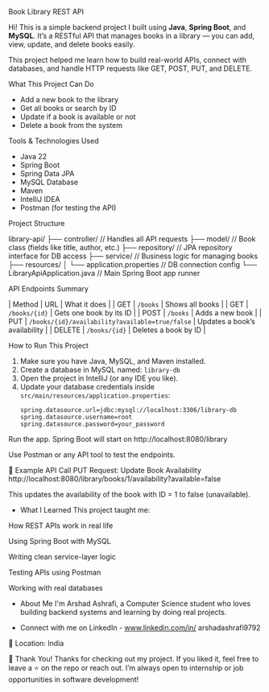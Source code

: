  Book Library REST API

Hi! This is a simple backend project I built using **Java**, **Spring Boot**, and **MySQL**. It’s a RESTful API that manages books in a library — you can add, view, update, and delete books easily.

This project helped me learn how to build real-world APIs, connect with databases, and handle HTTP requests like GET, POST, PUT, and DELETE.


 What This Project Can Do

- Add a new book to the library  
- Get all books or search by ID  
- Update if a book is available or not  
- Delete a book from the system



 Tools & Technologies Used

- Java 22
- Spring Boot
- Spring Data JPA
- MySQL Database
- Maven
- IntelliJ IDEA
- Postman (for testing the API)



 Project Structure

library-api/
├── controller/ // Handles all API requests
├── model/ // Book class (fields like title, author, etc.)
├── repository/ // JPA repository interface for DB access
├── service/ // Business logic for managing books
├── resources/
│ └── application.properties // DB connection config
└── LibraryApiApplication.java // Main Spring Boot app runner

 API Endpoints Summary

| Method | URL | What it does |
| GET    | `/books` | Shows all books |
| GET    | `/books/{id}` | Gets one book by its ID |
| POST   | `/books` | Adds a new book |
| PUT    | `/books/{id}/availability?available=true/false` | Updates a book’s availability |
| DELETE | `/books/{id}` | Deletes a book by ID |


 How to Run This Project

1. Make sure you have Java, MySQL, and Maven installed.
2. Create a database in MySQL named: `library-db`
3. Open the project in IntelliJ (or any IDE you like).
4. Update your database credentials inside `src/main/resources/application.properties`:
   ```properties
   spring.datasource.url=jdbc:mysql://localhost:3306/library-db
   spring.datasource.username=root
   spring.datasource.password=your_password
Run the app. Spring Boot will start on http://localhost:8080/library

Use Postman or any API tool to test the endpoints.

📸 Example API Call
PUT Request: Update Book Availability
http://localhost:8080/library/books/1/availability?available=false

This updates the availability of the book with ID = 1 to false (unavailable).
- What I Learned
This project taught me:

How REST APIs work in real life

Using Spring Boot with MySQL

Writing clean service-layer logic

Testing APIs using Postman

Working with real databases
- About Me
I'm Arshad Ashrafi, a Computer Science student who loves building backend systems and learning by doing real projects.

- Connect with me on LinkedIn - www.linkedin.com/in/
arshadashrafi9792

📌 Location: India

🙌 Thank You!
Thanks for checking out my project. If you liked it, feel free to leave a ⭐ on the repo or reach out. I’m always open to internship or job opportunities in software development!
